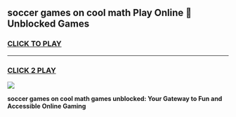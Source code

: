 
## soccer games on cool math Play Online 👋 Unblocked Games
<h3>
<a href="https://news.freeplayer.one?title=soccer_games_on_cool_math&ref=17CMG">CLICK TO PLAY</a></h3>
<hr>

<h3>
<a href="https://news.freeplayer.one?title=soccer_games_on_cool_math&ref=17CMG">CLICK 2 PLAY</a>
  
</h3>

<a href="https://news.freeplayer.one?title=soccer_games_on_cool_math&ref=17CMG/"><img src="https://clearcache.store/games.png"></a>


**soccer games on cool math games unblocked: Your Gateway to Fun and Accessible Online Gaming**
